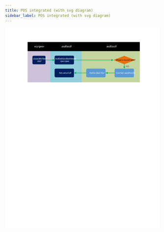 ```yaml
---
title: POS integrated (with svg diagram)
sidebar_label: POS integrated (with svg diagram)
---
```



<img src="/docs/assets/terry_test.svg">
